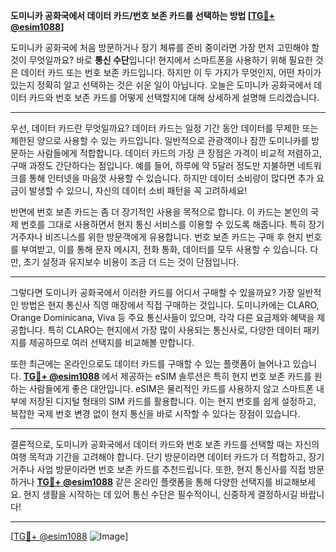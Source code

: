 **도미니카 공화국에서 데이터 카드/번호 보존 카드를 선택하는 방법 [[TG💪+ @esim1088](https://t.me/s/esim1088)]**

도미니카 공화국에 처음 방문하거나 장기 체류를 준비 중이라면 가장 먼저 고민해야 할 것이 무엇일까요? 바로 **통신 수단**입니다! 현지에서 스마트폰을 사용하기 위해 필요한 것은 데이터 카드 또는 번호 보존 카드입니다. 하지만 이 두 가지가 무엇인지, 어떤 차이가 있는지 정확히 알고 선택하는 것은 쉬운 일이 아닙니다. 오늘은 도미니카 공화국에서 데이터 카드와 번호 보존 카드를 어떻게 선택할지에 대해 상세하게 설명해 드리겠습니다.

---

우선, 데이터 카드란 무엇일까요? 데이터 카드는 일정 기간 동안 데이터를 무제한 또는 제한된 양으로 사용할 수 있는 카드입니다. 일반적으로 관광객이나 잠깐 도미니카를 방문하는 사람들에게 적합합니다. 데이터 카드의 가장 큰 장점은 가격이 비교적 저렴하고, 구매 과정도 간단하다는 점입니다. 예를 들어, 하루에 약 5달러 정도만 지불하면 네트워크를 통해 인터넷을 마음껏 사용할 수 있습니다. 하지만 데이터 소비량이 많다면 추가 요금이 발생할 수 있으니, 자신의 데이터 소비 패턴을 꼭 고려하세요!

반면에 번호 보존 카드는 좀 더 장기적인 사용을 목적으로 합니다. 이 카드는 본인의 국제 번호를 그대로 사용하면서 현지 통신 서비스를 이용할 수 있도록 해줍니다. 특히 장기 거주자나 비즈니스를 위한 방문객에게 유용합니다. 번호 보존 카드는 구매 후 현지 번호를 부여받고, 이를 통해 문자 메시지, 전화 통화, 데이터를 모두 사용할 수 있습니다. 다만, 초기 설정과 유지보수 비용이 조금 더 드는 것이 단점입니다.

---

그렇다면 도미니카 공화국에서 이러한 카드를 어디서 구매할 수 있을까요? 가장 일반적인 방법은 현지 통신사 직영 매장에서 직접 구매하는 것입니다. 도미니카에는 CLARO, Orange Dominicana, Viva 등 주요 통신사들이 있으며, 각각 다른 요금제와 혜택을 제공합니다. 특히 CLARO는 현지에서 가장 많이 사용되는 통신사로, 다양한 데이터 패키지를 제공하므로 여러 선택지를 비교해볼 만합니다.

또한 최근에는 온라인으로도 데이터 카드를 구매할 수 있는 플랫폼이 늘어나고 있습니다. **[TG💪+ @esim1088](https://t.me/s/esim1088)** 에서 제공하는 eSIM 솔루션은 특히 현지 번호 보존 카드를 원하는 사람들에게 좋은 대안입니다. eSIM은 물리적인 카드를 사용하지 않고 스마트폰 내부에 저장된 디지털 형태의 SIM 카드를 활용합니다. 이는 현지 번호를 쉽게 설정하고, 복잡한 국제 번호 변경 없이 현지 통신을 바로 시작할 수 있다는 장점이 있습니다.

---

결론적으로, 도미니카 공화국에서 데이터 카드와 번호 보존 카드를 선택할 때는 자신의 여행 목적과 기간을 고려해야 합니다. 단기 방문이라면 데이터 카드가 더 적합하고, 장기 거주나 사업 방문이라면 번호 보존 카드를 추천드립니다. 또한, 현지 통신사를 직접 방문하거나 **[TG💪+ @esim1088](https://t.me/s/esim1088)** 같은 온라인 플랫폼을 통해 다양한 선택지를 비교해보세요. 현지 생활을 시작하는 데 있어 통신 수단은 필수적이니, 신중하게 결정하시길 바랍니다!

---

[[TG💪+ @esim1088](https://t.me/s/esim1088) ![Image](https://i.postimg.cc/Y0z9fWf4/image.png)]